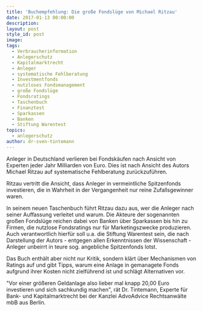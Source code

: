 ```yaml
---
title: 'Buchempfehlung: Die große Fondslüge von Michael Ritzau'
date: 2017-01-13 00:00:00
description:
layout: post
style_id: post
image:
tags:
  - Verbraucherinformation
  - Anlegerschutz
  - Kapitalmarktrecht
  - Anleger
  - systematische Fehlberatung
  - Investmentfonds
  - nutzloses Fondsmanagement
  - große Fondslüge
  - Fondsratings
  - Taschenbuch
  - Finanztest
  - Sparkassen
  - Banken
  - Stiftung Warentest
topics:
  - anlegerschutz
author: dr-sven-tintemann
---
```



Anleger in Deutschland verlieren bei Fondskäufen nach Ansicht von Experten jeder Jahr Milliarden von Euro. Dies ist nach Ansicht des Autors Michael Ritzau auf systematische Fehlberatung zurückzuführen.

Ritzau vertritt die Ansicht, dass Anleger in vermeintliche Spitzenfonds investieren, die in Wahrheit in der Vergangenheit nur reine Zufallsgewinner waren.

In seinem neuen Taschenbuch führt Ritzau dazu aus, wer die Anleger nach seiner Auffassung verleitet und warum. Die Akteure der sogenannten großen Fondslüge reichen dabei von Banken über Sparkassen bis hin zu Firmen, die nutzlose Fondsratings nur für Marketingszwecke produzieren. Auch verantwortlich hierfür soll u.a. die Stiftung Warentest sein, die nach Darstellung der Autors - entgegen allen Erkenntnissen der Wissenschaft - Anleger unbeirrt in teure sog. angebliche Spitzenfonds lotst.

Das Buch enthält aber nicht nur Kritik, sondern klärt über Mechanismen von Ratings auf und gibt Tipps, warum eine Anlage in gemanagete Fonds aufgrund ihrer Kosten nicht zielführend ist und schlägt Alternativen vor.

"Vor einer größeren Geldanlage also lieber mal knapp 20,00 Euro investieren und sich sachkundig machen", rät Dr. Tintemann, Experte für Bank- und Kapitalmarktrecht bei der Kanzlei AdvoAdvice Rechtsanwälte mbB aus Berlin.